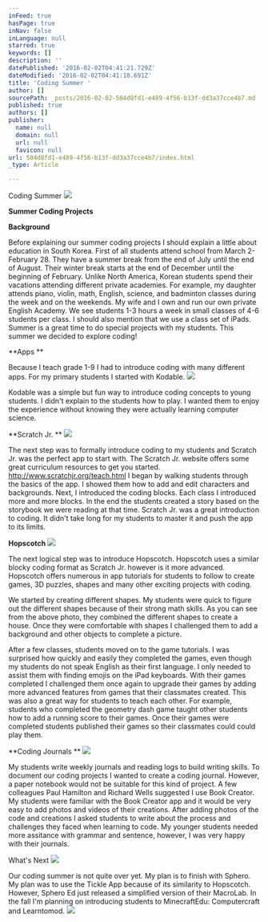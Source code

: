 ```yaml
---
inFeed: true
hasPage: true
inNav: false
inLanguage: null
starred: true
keywords: []
description: ''
datePublished: '2016-02-02T04:41:21.729Z'
dateModified: '2016-02-02T04:41:18.691Z'
title: 'Coding Summer '
author: []
sourcePath: _posts/2016-02-02-504d8fd1-e489-4f56-b13f-dd3a37cce4b7.md
published: true
authors: []
publisher:
  name: null
  domain: null
  url: null
  favicon: null
url: 504d8fd1-e489-4f56-b13f-dd3a37cce4b7/index.html
_type: Article

---
```

Coding Summer ![](https://s3-us-west-2.amazonaws.com/the-grid-img/p/3b048bed8ac168cb619fb192b7a7e8784c4a35e3.jpg)

**Summer Coding Projects**

**Background**

Before explaining our summer coding projects I should explain a little about education in South Korea. First of all students attend school from March 2- February 28\. They have a summer break from the end of July until the end of August. Their winter break starts at the end of December until the beginning of February. Unlike North America, Korean students spend their vacations attending different private academies. For example, my daughter attends piano, violin, math, English, science, and badminton classes during the week and on the weekends. My wife and I own and run our own private English Academy. We see students 1-3 hours a week in small classes of 4-6 students per class. I should also mention that we use a class set of iPads. Summer is a great time to do special projects with my students. This summer we decided to explore coding!

**Apps **

Because I teach grade 1-9 I had to introduce coding with many different apps. For my primary students I started with Kodable.
![](https://s3-us-west-2.amazonaws.com/the-grid-img/p/da553d036fc3da93c11672a4918723f9df1dfd2e.png)

Kodable was a simple but fun way to introduce coding concepts to young students. I didn't explain to the students how to play. I wanted them to enjoy the experience without knowing they were actually learning computer science. 

**Scratch Jr. **
![](https://s3-us-west-2.amazonaws.com/the-grid-img/p/eaeb2c1942cb2fa10017c3a26865b04ff464b207.png)

The next step was to formally introduce coding to my students and Scratch Jr. was the perfect app to start with. The Scratch Jr. website offers some great curriculum resources to get you started. http://www.scratchjr.org/teach.html I began by walking students through the basics of the app. I showed them how to add and edit characters and backgrounds. Next, I introduced the coding blocks. Each class I introduced more and more blocks. In the end the students created a story based on the storybook we were reading at that time. Scratch Jr. was a great introduction to coding. It didn't take long for my students to master it and push the app to its limits. 

**Hopscotch**
![](https://s3-us-west-2.amazonaws.com/the-grid-img/p/cd8dd198c6cea40cba3bdf0b084df13e6cae0644.png)

The next logical step was to introduce Hopscotch. Hopscotch uses a similar blocky coding format as Scratch Jr. however is it more advanced. Hopscotch offers numerous in app tutorials for students to follow to create games, 3D puzzles, shapes and many other exciting projects with coding. 

We started by creating different shapes. My students were quick to figure out the different shapes because of their strong math skills. As you can see from the above photo, they combined the different shapes to create a house. Once they were comfortable with shapes I challenged them to add a background and other objects to complete a picture. 

After a few classes, students moved on to the game tutorials. I was surprised how quickly and easily they completed the games, even though my students do not speak English as their first language. I only needed to assist them with finding emojis on the iPad keyboards. With their games completed I challenged them once again to upgrade their games by adding more advanced features from games that their classmates created. This was also a great way for students to teach each other. For example, students who completed the geometry dash game taught other students how to add a running score to their games. Once their games were completed students published their games so their classmates could could play them.

**Coding Journals **
![](https://s3-us-west-2.amazonaws.com/the-grid-img/p/93868f172e8ac5b204d09a96de2a6ea83c893123.jpg)

My students write weekly journals and reading logs to build writing skills. To document our coding projects I wanted to create a coding journal. However, a paper notebook would not be suitable for this kind of project. A few colleagues Paul Hamilton and Richard Wells suggested I use Book Creator. My students were familiar with the Book Creator app and it would be very easy to add photos and videos of their creations. After adding photos of the code and creations I asked students to write about the process and challenges they faced when learning to code. My younger students needed more assitance with grammar and sentence, however, I was very happy with their journals. 

What's Next
![](https://s3-us-west-2.amazonaws.com/the-grid-img/p/8e86093df30411a8d229148213d202e25638b18f.jpg)

Our coding summer is not quite over yet. My plan is to finish with Sphero. My plan was to use the Tickle App because of its similarity to Hopscotch. However, Sphero Ed just released a simplified version of their MacroLab. In the fall I'm planning on introducing students to MinecraftEdu: Computercraft and Learntomod.
![](https://s3-us-west-2.amazonaws.com/the-grid-img/p/304b0305894c69f33ebafbb59e4055d21de1a9f0.jpg)